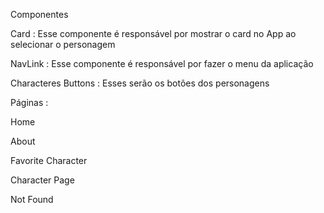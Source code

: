 Componentes

Card : Esse componente é responsável por mostrar o card no App ao selecionar o personagem

NavLink : Esse componente é responsável por fazer o menu da aplicação

Characteres Buttons : Esses serão os botões dos personagens 

Páginas : 

Home 

About 

Favorite Character

Character Page

Not Found
